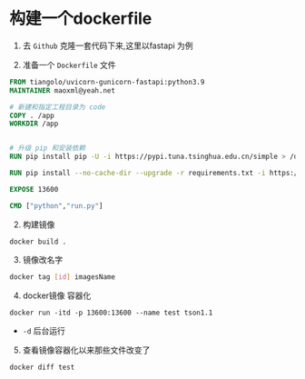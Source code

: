 
# 构建一个dockerfile 

1. 去 `Github` 克隆一套代码下来,这里以fastapi 为例

2. 准备一个 `Dockerfile` 文件

```dockerfile
FROM tiangolo/uvicorn-gunicorn-fastapi:python3.9
MAINTAINER maoxml@yeah.net

# 新建和指定工程目录为 code
COPY . /app
WORKDIR /app


# 升级 pip 和安装依赖
RUN pip install pip -U -i https://pypi.tuna.tsinghua.edu.cn/simple > /dev/null

RUN pip install --no-cache-dir --upgrade -r requirements.txt -i https://pypi.tuna.tsinghua.edu.cn/simple > /dev/null

EXPOSE 13600

CMD ["python","run.py"]

```

2. 构建镜像  

```shell
docker build .
```

3. 镜像改名字

```sh
docker tag [id] imagesName
```

4. docker镜像 容器化 
```shell
docker run -itd -p 13600:13600 --name test tson1.1
```
-  `-d` 后台运行

5. 查看镜像容器化以来那些文件改变了

```shell
docker diff test
```
